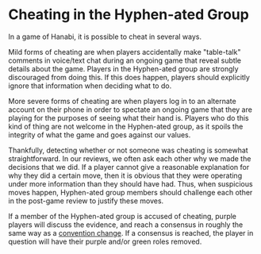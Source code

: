 # Cheating in the Hyphen-ated Group

In a game of Hanabi, it is possible to cheat in several ways.

Mild forms of cheating are when players accidentally make "table-talk" comments in voice/text chat during an ongoing game that reveal subtle details about the game. Players in the Hyphen-ated group are strongly discouraged from doing this. If this does happen, players should explicitly ignore that information when deciding what to do.

More severe forms of cheating are when players log in to an alternate account on their phone in order to spectate an ongoing game that they are playing for the purposes of seeing what their hand is. Players who do this kind of thing are not welcome in the Hyphen-ated group, as it spoils the integrity of what the game and goes against our values.

Thankfully, detecting whether or not someone was cheating is somewhat straightforward. In our reviews, we often ask each other why we made the decisions that we did. If a player cannot give a reasonable explanation for why they did a certain move, then it is obvious that they were operating under more information than they should have had. Thus, when suspicious moves happen, Hyphen-ated group members should challenge each other in the post-game review to justify these moves.

If a member of the Hyphen-ated group is accused of cheating, purple players will discuss the evidence, and reach a consensus in roughly the same way as a [convention change](convention-changes.md). If a consensus is reached, the player in question will have their purple and/or green roles removed.
